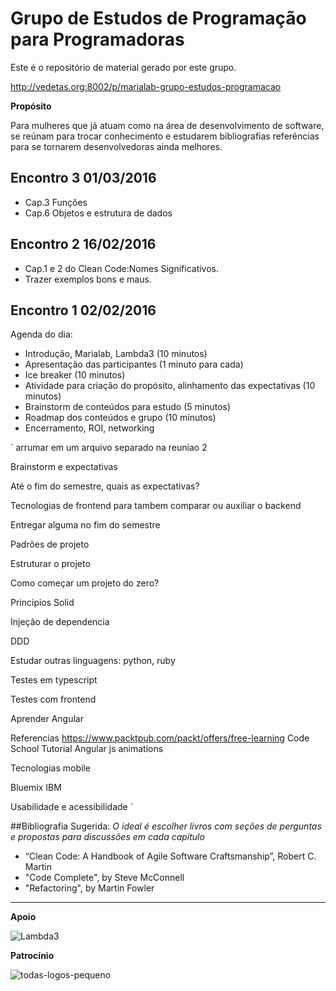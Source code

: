 # Grupo de Estudos de Programação para Programadoras
Este é o repositório de material gerado por este grupo.

http://vedetas.org:8002/p/marialab-grupo-estudos-programacao

**Propósito**

Para mulheres que já atuam como na área de desenvolvimento de software, se reúnam para trocar conhecimento e estudarem bibliografias referências para se tornarem desenvolvedoras ainda melhores.


## Encontro 3 01/03/2016
* Cap.3 Funções
* Cap.6 Objetos e estrutura de dados

## Encontro 2 16/02/2016
* Cap.1 e 2 do Clean Code:Nomes Significativos.
* Trazer exemplos bons e maus. 

## Encontro 1 02/02/2016

Agenda do dia:
* Introdução, Marialab, Lambda3 (10 minutos)
* Apresentação das participantes (1 minuto para cada)
* Ice breaker (10 minutos)
* Atividade para criação do propósito, alinhamento das expectativas (10 minutos)
* Brainstorm de conteúdos para estudo (5 minutos)
* Roadmap dos conteúdos e grupo (10 minutos)
* Encerramento, ROI, networking

`
arrumar em um arquivo separado na reuniao 2

Brainstorm e expectativas

Até o fim do semestre, quais as expectativas?

Tecnologias de frontend para tambem comparar ou auxiliar o backend

Entregar alguma no fim do semestre

Padrões de projeto

Estruturar o projeto

Como começar um projeto do zero?

Principios Solid

Injeção de dependencia

DDD

Estudar outras linguagens: python, ruby

Testes em typescript

Testes com frontend

Aprender Angular

Referencias
https://www.packtpub.com/packt/offers/free-learning
Code School Tutorial
Angular js animations

Tecnologias mobile

Bluemix IBM 

Usabilidade e acessibilidade 
`

##Bibliografia Sugerida:
*O ideal é escolher livros com seções de perguntas e propostas para discussões em cada capítulo*
    
 * “Clean Code: A Handbook of Agile Software Craftsmanship”, Robert C. Martin
 * "Code Complete", by Steve McConnell
 * "Refactoring", by Martin Fowler  

 - - - - - - - - - - - - - - - - - - - - - - - - - - - - - - - - - - - -

**Apoio**

![Lambda3](http://www.lambda3.com.br/images/logo.png)

**Patrocínio**

![todas-logos-pequeno](https://cloud.githubusercontent.com/assets/3089882/13027741/635b69fe-d242-11e5-9904-1227e7bf3ee5.png)

